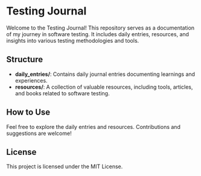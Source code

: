 # Testing Journal

Welcome to the Testing Journal! This repository serves as a documentation of my journey in software testing. It includes daily entries, resources, and insights into various testing methodologies and tools.

## Structure

- **daily_entries/**: Contains daily journal entries documenting learnings and experiences.
- **resources/**: A collection of valuable resources, including tools, articles, and books related to software testing.

## How to Use

Feel free to explore the daily entries and resources. Contributions and suggestions are welcome!

## License

This project is licensed under the MIT License.